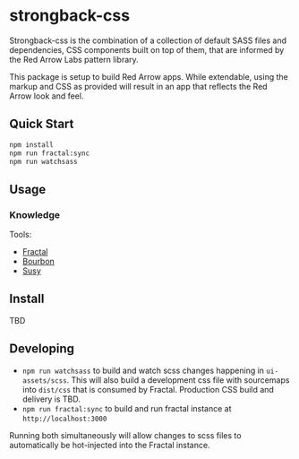 # strongback-css

Strongback-css is the combination of a collection of default SASS files and dependencies, CSS components built on top of them, that are informed by the Red Arrow Labs pattern library.

This package is setup to build Red Arrow apps. While extendable, using the markup and CSS as provided will result in an app that reflects the Red Arrow look and feel.  

## Quick Start

```bash
npm install
npm run fractal:sync
npm run watchsass
```

## Usage

### Knowledge

Tools:

* [Fractal](http://fractal.build/guide)
* [Bourbon](http://bourbon.io/docs/)
* [Susy](http://susydocs.oddbird.net/en/latest/)

## Install

TBD

## Developing

* `npm run watchsass` to build and watch scss changes happening in `ui-assets/scss`. This will also build a development css file with sourcemaps into `dist/css` that is consumed by Fractal. Production CSS build and delivery is TBD.
* `npm run fractal:sync` to build and run fractal instance at `http://localhost:3000`

Running both simultaneously will allow changes to scss files to automatically be hot-injected into the Fractal instance.
